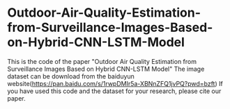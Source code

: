 # Outdoor-Air-Quality-Estimation-from-Surveillance-Images-Based-on-Hybrid-CNN-LSTM-Model
This is the code of the paper "Outdoor Air Quality Estimation from Surveillance Images Based on Hybrid CNN-LSTM Model"
The image dataset can be download from the baiduyun website(https://pan.baidu.com/s/1rwpDMIr5a-XBNnZFQ1jvPQ?pwd=bzft)
If you have used this code and the dataset for your research, please cite our paper.
